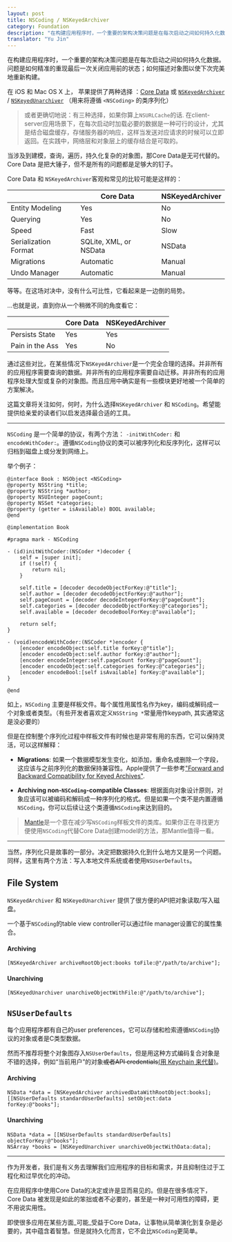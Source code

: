 ```yaml
---
layout: post
title: NSCoding / NSKeyedArchiver
category: Foundation
description: "在构建应用程序时，一个重要的架构决策问题是在每次启动之间如何持久化数据。问题是如何精准的重现最后一次关闭应用前的状态；如何描述对象图以使下次完美地重新构建。"
translator: "Yu Jin"
---
```


在构建应用程序时，一个重要的架构决策问题是在每次启动之间如何持久化数据。问题是如何精准的重现最后一次关闭应用前的状态；如何描述对象图以使下次完美地重新构建。

在 iOS 和 Mac OS X 上， 苹果提供了两种选择 ：[Core Data][1] 或 [`NSKeyedArchiver`][2] / [`NSKeyedUnarchiver`][3] （用来将遵循 `<NSCoding>` 的类序列化）

> 或者更确切地说：有三种选择，如果你算上`NSURLCache`的话. 在client-server应用场景下，在每次启动时加载必要的数据是一种可行的设计，尤其是结合磁盘缓存，存储服务器的响应，这样当发送对应请求的时候可以立即返回。在实践中，网络层和对象层上的缓存结合是可取的。

当涉及到建模，查询，遍历，持久化复杂的对象图，那Core Data是无可代替的。Core Data 是把大锤子，但不是所有的问题都是足够大的钉子。

Core Data 和 `NSKeyedArchiver`客观和常见的比较可能是这样的：

<table id="figure-1" class="core-data-versus-nskeyedarchiver">
  <thead>
    <tr>
      <th></th>
      <th>Core Data</th>
      <th>NSKeyedArchiver</th>
    </tr>
  </thead>
  <tbody>
    <tr>
      <td>Entity Modeling</td>
      <td>Yes</td>
      <td>No</td>
    </tr>
    <tr>
      <td>Querying</td>
      <td>Yes</td>
      <td>No</td>
    </tr>
    <tr>
      <td>Speed</td>
      <td>Fast</td>
      <td>Slow</td>
    </tr>
    <tr>
      <td>Serialization Format</td>
      <td>SQLite, XML, or NSData</td>
      <td>NSData</td>
    </tr>
    <tr>
      <td>Migrations</td>
      <td>Automatic</td>
      <td>Manual</td>
    </tr>
    <tr>
      <td>Undo Manager</td>
      <td>Automatic</td>
      <td>Manual</td>
    </tr>
  </tbody>
</table>


等等。在这场对决中，没有什么可比性，它看起来是一边倒的局势。

...也就是说，直到你从一个稍微不同的角度看它：

<table id="figure-2" class="core-data-versus-nskeyedarchiver">
  <thead>
    <tr>
      <th></th>
      <th>Core Data</th>
      <th>NSKeyedArchiver</th>
    </tr>
  </thead>
  <tbody>
    <tr>
      <td>Persists State</td>
      <td>Yes</td>
      <td>Yes</td>
    </tr>
    <tr>
      <td>Pain in the Ass</td>
      <td>Yes</td>
      <td>No</td>
    </tr>
  </tbody>
</table>


通过这些对比，在某些情况下`NSKeyedArchiver`是一个完全合理的选择。并非所有的应用程序需要查询的数据。并非所有的应用程序需要自动迁移。并非所有的应用程序处理大型或复杂的对象图。而且应用中确实是有一些模块更好地被一个简单的方案解决。

这篇文章将关注如何，何时，为什么选择`NSKeyedArchiver` 和 `NSCoding`。希望能提供给亲爱的读者们以启发选择最合适的工具。

---

`NSCoding` 是一个简单的协议，有两个方法： `-initWithCoder:` 和 `encodeWithCoder:`。遵循`NSCoding`协议的类可以被序列化和反序列化，这样可以归档到磁盘上或分发到网络上。

举个例子：

~~~{objective-c}
@interface Book : NSObject <NSCoding>
@property NSString *title;
@property NSString *author;
@property NSUInteger pageCount;
@property NSSet *categories;
@property (getter = isAvailable) BOOL available;
@end

@implementation Book

#pragma mark - NSCoding

- (id)initWithCoder:(NSCoder *)decoder {
    self = [super init];
    if (!self) {
        return nil;
    }

    self.title = [decoder decodeObjectForKey:@"title"];
    self.author = [decoder decodeObjectForKey:@"author"];
    self.pageCount = [decoder decodeIntegerForKey:@"pageCount"];
    self.categories = [decoder decodeObjectForKey:@"categories"];
    self.available = [decoder decodeBoolForKey:@"available"];

    return self;
}

- (void)encodeWithCoder:(NSCoder *)encoder {
    [encoder encodeObject:self.title forKey:@"title"];
    [encoder encodeObject:self.author forKey:@"author"];
    [encoder encodeInteger:self.pageCount forKey:@"pageCount"];
    [encoder encodeObject:self.categories forKey:@"categories"];
    [encoder encodeBool:[self isAvailable] forKey:@"available"];
}

@end
~~~

如上，`NSCoding` 主要是样板文件。每个属性用属性名作为key，编码或解码成一个对象或者类型。（有些开发者喜欢定义`NSString *`常量用作keypath, 其实通常这是没必要的）

但是在控制整个序列化过程中样板文件有时候也是非常有用的东西，它可以保持灵活，可以这样解释：

- **Migrations**: 如果一个数据模型发生变化，如添加，重命名或删除一个字段，这应该与之前序列化的数据保持兼容性。Apple提供了一些参考["Forward and Backward Compatibility for Keyed Archives"](https://developer.apple.com/library/mac/#documentation/Cocoa/Conceptual/Archiving/Articles/compatibility.html#//apple_ref/doc/uid/20001055-BCICFFGE).

- **Archiving non-`NSCoding`-compatible Classes**: 根据面向对象设计原则，对象应该可以被编码和解码成一种序列化的格式。但是如果一个类不是内置遵循`NSCoding`，你可以后续让这个类遵循`NSCoding`来达到目的。

> [Mantle](https://github.com/github/Mantle)是一个意在减少写`NSCoding`样板文件的类库。如果你正在寻找更方便使用`NSCoding`代替Core Data创建model的方法，那Mantle值得一看。

---

当然，序列化只是故事的一部分。决定把数据持久化到什么地方又是另一个问题。同样，这里有两个方法：写入本地文件系统或者使用`NSUserDefaults`。

## File System

`NSKeyedArchiver` 和 `NSKeyedUnarchiver` 提供了很方便的API把对象读取/写入磁盘。

 一个基于`NSCoding`的table view controller可以通过file manager设置它的属性集合。

#### Archiving

~~~{objective-c}
[NSKeyedArchiver archiveRootObject:books toFile:@"/path/to/archive"];
~~~

#### Unarchiving

~~~{objective-c}
[NSKeyedUnarchiver unarchiveObjectWithFile:@"/path/to/archive"];
~~~

## `NSUserDefaults`

每个应用程序都有自己的user preferences，它可以存储和检索遵循`NSCoding`协议的对象或者是C类型数据。

然而不推荐将整个对象图存入`NSUserDefaults`，但是用这种方式编码复合对象是不错的选择，例如“当前用户”的对象<del>或者API credentials</del><ins>(用 <a href="https://developer.apple.com/library/mac/#documentation/security/Conceptual/keychainServConcepts/iPhoneTasks/iPhoneTasks.html">Keychain</a> 来代替)</ins>。

#### Archiving

~~~{objective-c}
NSData *data = [NSKeyedArchiver archivedDataWithRootObject:books];
[[NSUserDefaults standardUserDefaults] setObject:data forKey:@"books"];
~~~

#### Unarchiving

~~~{objective-c}
NSData *data = [[NSUserDefaults standardUserDefaults] objectForKey:@"books"];
NSArray *books = [NSKeyedUnarchiver unarchiveObjectWithData:data];
~~~

---

作为开发者，我们是有义务去理解我们应用程序的目标和需求，并且抑制住过于工程化和过早优化的冲动。

在应用程序中使用Core Data的决定或许是显而易见的。但是在很多情况下，Core Data 被发现是如此的笨拙或者不必要的，甚至是一种对可用性的障碍，更不用说实用性。

即使很多应用在某些方面_可能_受益于Core Data，让事物从简单演化到复杂是必要的，其中蕴含着智慧。但是就持久化而言，它不会比`NSCoding`更简单。

[1]: http://developer.apple.com/library/mac/#documentation/cocoa/Conceptual/CoreData/cdProgrammingGuide.html
[2]: http://developer.apple.com/library/ios/#Documentation/Cocoa/Reference/Foundation/Classes/NSKeyedArchiver_Class/Reference/Reference.html
[3]: http://developer.apple.com/library/ios/#documentation/Cocoa/Reference/Foundation/Classes/NSKeyedUnarchiver_Class/Reference/Reference.html
